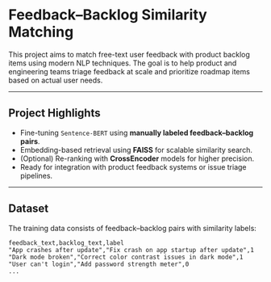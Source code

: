 # Feedback–Backlog Similarity Matching

This project aims to match free-text user feedback with product backlog items using modern NLP techniques. The goal is to help product and engineering teams triage feedback at scale and prioritize roadmap items based on actual user needs.

---

## Project Highlights

- Fine-tuning `Sentence-BERT` using **manually labeled feedback–backlog pairs**.
- Embedding-based retrieval using **FAISS** for scalable similarity search.
- (Optional) Re-ranking with **CrossEncoder** models for higher precision.
- Ready for integration with product feedback systems or issue triage pipelines.

---

## Dataset

The training data consists of feedback–backlog pairs with similarity labels:

```csv
feedback_text,backlog_text,label
"App crashes after update","Fix crash on app startup after update",1
"Dark mode broken","Correct color contrast issues in dark mode",1
"User can't login","Add password strength meter",0
...
